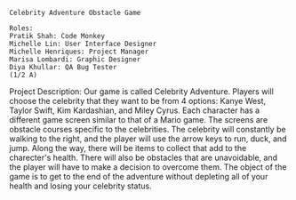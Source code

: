 	Celebrity Adventure Obstacle Game
 
	Roles:
	Pratik Shah: Code Monkey
	Michelle Lin: User Interface Designer
	Michelle Henriques: Project Manager
	Marisa Lombardi: Graphic Designer
	Diya Khullar: QA Bug Tester
	(1/2 A)

Project Description: 
Our game is called Celebrity Adventure. Players will choose the celebrity that they want to be from 4 options: Kanye 			West, Taylor Swift, Kim Kardashian, and Miley Cyrus. Each character has a different game screen similar to that of a 			Mario game. The screens are obstacle courses specific to the celebrities. The celebrity will constantly be walking to 		the right, and the player will use the arrow keys to run, duck, and jump. Along the way, there will be items to collect 	that add to the charecter's health. There will also be obstacles that are unavoidable, and the player will have to make 	a decision to overcome them. The object of the game is to get to the end of the adventure without depleting all of your 	health and losing your celebrity status.

